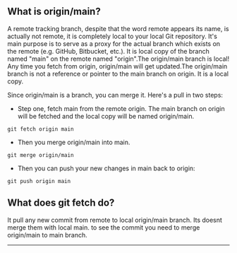 ## What is origin/main?

A remote tracking branch, despite that the word remote appears its name, is actually not remote, it is completely local to your local Git repository. It's main purpose is to serve as a proxy for the actual branch which exists on the remote (e.g. GitHub, Bitbucket, etc.).
It is local copy of the branch named "main" on the remote named "origin".The origin/main branch is local! Any time you fetch from origin, origin/main will get updated.The origin/main branch is not a reference or pointer to the main branch on origin. It is a local copy.

Since origin/main is a branch, you can merge it. Here's a pull in two steps:

- Step one, fetch main from the remote origin. The main branch on origin will be fetched and the local copy will be named origin/main.

`git fetch origin main`

- Then you merge origin/main into main.

`git merge origin/main`

- Then you can push your new changes in main back to origin:

`git push origin main`

## What does git fetch do?
It pull any new commit from remote to local origin/main branch. Its doesnt merge them with local main. to see the commit you need to merge origin/main to main branch.

-----
